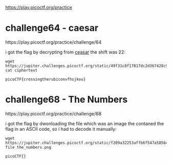https://play.picoctf.org/practice


<h1>challenge64 - caesar</h1> 
https://play.picoctf.org/practice/challenge/64

i got the flag by decrypting from [ceasar](https://cryptii.com/pipes/caesar-cipher) the shift was 22: 
```
wget https://jupiter.challenges.picoctf.org/static/49f31c8f17817dc2d367428c9e5ab0bc/ciphertext
cat ciphertext
```
```
picoCTF{crossingtherubiconvfhsjkou}
```

<h1>challenge68 - The Numbers</h1> 
https://play.picoctf.org/practice/challenge/68

i got the flag by dwonloading the file which was an image the contaned the flag in an ASCII code, so i had to decode it manually: 
```
wget https://jupiter.challenges.picoctf.org/static/f209a32253affb6f547a585649ba4fda/the_numbers.png
file the_numbers.png
```
```
picoCTF{}
```
